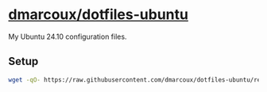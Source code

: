 # <a href="https://github.com/dmarcoux/dotfiles-ubuntu">dmarcoux/dotfiles-ubuntu</a>

My Ubuntu 24.10 configuration files.

## Setup

```bash
wget -qO- https://raw.githubusercontent.com/dmarcoux/dotfiles-ubuntu/refs/heads/main/install.sh | bash
```
